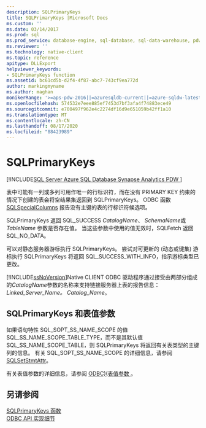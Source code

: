 ```yaml
---
description: SQLPrimaryKeys
title: SQLPrimaryKeys |Microsoft Docs
ms.custom: ''
ms.date: 03/14/2017
ms.prod: sql
ms.prod_service: database-engine, sql-database, sql-data-warehouse, pdw
ms.reviewer: ''
ms.technology: native-client
ms.topic: reference
apitype: DLLExport
helpviewer_keywords:
- SQLPrimaryKeys function
ms.assetid: bc61cd5b-d2f4-4f87-abc7-743cf9ea772d
author: markingmyname
ms.author: maghan
monikerRange: '>=aps-pdw-2016||=azuresqldb-current||=azure-sqldw-latest||>=sql-server-2016||=sqlallproducts-allversions||>=sql-server-linux-2017||=azuresqldb-mi-current'
ms.openlocfilehash: 574532e7eee885ef7453d7bf3afa4f74883ece49
ms.sourcegitcommit: e700497f962e4c2274df16d9e651059b42ff1a10
ms.translationtype: MT
ms.contentlocale: zh-CN
ms.lasthandoff: 08/17/2020
ms.locfileid: "88423989"
---
```

# <a name="sqlprimarykeys"></a>SQLPrimaryKeys
[!INCLUDE[SQL Server Azure SQL Database Synapse Analytics PDW ](../../includes/applies-to-version/sql-asdb-asdbmi-asa-pdw.md)]

  表中可能有一列或多列可用作唯一的行标识符，而在没有 PRIMARY KEY 约束的情况下创建的表会将空结果集返回到 SQLPrimaryKeys。 ODBC 函数 [SQLSpecialColumns](../../relational-databases/native-client-odbc-api/sqlspecialcolumns.md) 报告没有主键的表的行标识符候选项。  
  
 SQLPrimaryKeys 返回 SQL_SUCCESS *CatalogName*、 *SchemaName*或 *TableName* 参数是否存在值。 当这些参数中使用的值无效时，SQLFetch 返回 SQL_NO_DATA。  
  
 可以对静态服务器游标执行 SQLPrimaryKeys。 尝试对可更新的 (动态或键集) 游标执行 SQLPrimaryKeys 将返回 SQL_SUCCESS_WITH_INFO，指示游标类型已更改。  
  
 [!INCLUDE[ssNoVersion](../../includes/ssnoversion-md.md)]Native CLIENT ODBC 驱动程序通过接受由两部分组成的*CatalogName*参数的名称来支持链接服务器上表的报告信息： *Linked_Server_Name。 Catalog_Name*。  
  
## <a name="sqlprimarykeys-and-table-valued-parameters"></a>SQLPrimaryKeys 和表值参数  
 如果语句特性 SQL_SOPT_SS_NAME_SCOPE 的值 SQL_SS_NAME_SCOPE_TABLE_TYPE，而不是其默认值 SQL_SS_NAME_SCOPE_TABLE，则 SQLPrimaryKeys 将返回有关表类型的主键列的信息。 有关 SQL_SOPT_SS_NAME_SCOPE 的详细信息，请参阅 [SQLSetStmtAttr](../../relational-databases/native-client-odbc-api/sqlsetstmtattr.md)。  
  
 有关表值参数的详细信息，请参阅 [ODBC&#41;&#40;表值参数 ](../../relational-databases/native-client-odbc-table-valued-parameters/table-valued-parameters-odbc.md)。  
  
## <a name="see-also"></a>另请参阅  
 [SQLPrimaryKeys 函数](https://go.microsoft.com/fwlink/?LinkId=59361)   
 [ODBC API 实现细节](../../relational-databases/native-client-odbc-api/odbc-api-implementation-details.md)  
  
  
